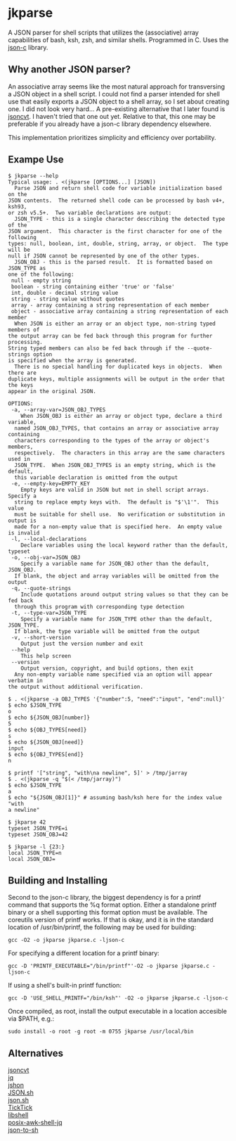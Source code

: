 jkparse
=======

A JSON parser for shell scripts that utilizes the (associative) array
capabilities of bash, ksh, zsh, and similar shells.  Programmed in C.
Uses the [json-c](https://github.com/json-c/json-c/wiki) library.

Why another JSON parser?
------------------------

An associative array seems like the most natural approach for
transversing a JSON object in a shell script.  I could not find a parser
intended for shell use that easily exports a JSON object to a shell
array, so I set about creating one.  I did not look very hard...  A
pre-existing alternative that I later found is [jsoncvt](https://github.com/krz8/jsoncvt).
I haven't tried that one out yet.  Relative to that, this one may be
preferable if you already have a json-c library dependency elsewhere.  
  
This implementation prioritizes simplicity and efficiency over
portability.  

Exampe Use
----------

	$ jkparse --help
	Typical usage: . <(jkparse [OPTIONS...] [JSON])
	  Parse JSON and return shell code for variable initialization based on the
	JSON contents.  The returned shell code can be processed by bash v4+, ksh93,
	or zsh v5.5+.  Two variable declarations are output:
	  JSON_TYPE - this is a single character describing the detected type of the
	JSON argument.  This character is the first character for one of the following
	types: null, boolean, int, double, string, array, or object.  The type will be
	null if JSON cannot be represented by one of the other types.
	  JSON_OBJ - this is the parsed result.  It is formatted based on JSON_TYPE as
	one of the following:
	 null - empty string
	 boolean - string containing either 'true' or 'false'
	 int, double - decimal string value
	 string - string value without quotes
	 array - array containing a string representation of each member
	 object - associative array containing a string representation of each member
	  When JSON is either an array or an object type, non-string typed members of
	the output array can be fed back through this program for further processing.
	String typed members can also be fed back through if the --quote-strings option
	is specified when the array is generated.
	  There is no special handling for duplicated keys in objects.  When there are
	duplicate keys, multiple assignments will be output in the order that the keys
	appear in the original JSON.

	OPTIONS:
	 -a, --array-var=JSON_OBJ_TYPES
	    When JSON_OBJ is either an array or object type, declare a third variable,
	  named JSON_OBJ_TYPES, that contains an array or associative array containing
	  characters corresponding to the types of the array or object's members,
	  respectively.  The characters in this array are the same characters used in
	  JSON_TYPE.  When JSON_OBJ_TYPES is an empty string, which is the default,
	  this variable declaration is omitted from the output
	 -e, --empty-key=EMPTY_KEY
	    Empty keys are valid in JSON but not in shell script arrays.  Specify a
	  string to replace empty keys with.  The default is "$'\1'".  This value
	  must be suitable for shell use.  No verification or substitution in output is
	  made for a non-empty value that is specified here.  An empty value is invalid
	 -l, --local-declarations
	    Declare variables using the local keyword rather than the default, typeset
	 -o, --obj-var=JSON_OBJ
	    Specify a variable name for JSON_OBJ other than the default, JSON_OBJ.
	  If blank, the object and array variables will be omitted from the output
	 -q, --quote-strings
	    Include quotations around output string values so that they can be fed back
	  through this program with corresponding type detection
	 -t, --type-var=JSON_TYPE
	    Specify a variable name for JSON_TYPE other than the default, JSON_TYPE.
	  If blank, the type variable will be omitted from the output
	 -v, --short-version
	    Output just the version number and exit
	 --help
	    This help screen
	 --version
	    Output version, copyright, and build options, then exit
	  Any non-empty variable name specified via an option will appear verbatim in
	the output without additional verification.

	$ . <(jkparse -a OBJ_TYPES '{"number":5, "need":"input", "end":null}'
	$ echo $JSON_TYPE
	o
	$ echo ${JSON_OBJ[number]}
	5
	$ echo ${OBJ_TYPES[need]}
	s
	$ echo ${JSON_OBJ[need]}
	input
	$ echo ${OBJ_TYPES[end]}
	n

	$ printf '["string", "with\na newline", 5]' > /tmp/jarray
	$ . <(jkparse -q "$(< /tmp/jarray)")
	$ echo $JSON_TYPE
	a
	$ echo "${JSON_OBJ[1]}" # assuming bash/ksh here for the index value
	"with
	a newline"
	
	$ jkparse 42
	typeset JSON_TYPE=i
	typeset JSON_OBJ=42
	
	$ jkparse -l {23:}
	local JSON_TYPE=n
	local JSON_OBJ=


Building and Installing
-----------------------
Second to the json-c library, the biggest dependency is for a printf
command that supports the %q format option.  Either a standalone printf
binary or a shell supporting this format option must be available.  The
coreutils version of printf works.  If that is okay, and it is in the
standard location of /usr/bin/printf, the following may be used for
building:  

	gcc -O2 -o jkparse jkparse.c -ljson-c
For specifying a different location for a printf binary:  

	gcc -D 'PRINTF_EXECUTABLE="/bin/printf"'-O2 -o jkparse jkparse.c -ljson-c
If using a shell's built-in printf function:  

	gcc -D 'USE_SHELL_PRINTF="/bin/ksh"' -O2 -o jkparse jkparse.c -ljson-c
Once compiled, as root, install the output executable in a location
accesible via $PATH, e.g.:  

	sudo install -o root -g root -m 0755 jkparse /usr/local/bin

Alternatives
------------

[jsoncvt](https://github.com/krz8/jsoncvt)  
[jq](https://stedolan.github.io/jq/)  
[jshon](http://kmkeen.com/jshon/)  
[JSON.sh](https://github.com/dominictarr/JSON.sh)  
[json.sh](https://github.com/rcrowley/json.sh)  
[TickTick](https://github.com/kristopolous/TickTick)  
[libshell](https://github.com/legionus/libshell)  
[posix-awk-shell-jq](https://github.com/vcheckzen/posix-awk-shell-jq)  
[json-to-sh](https://github.com/mlvzk/json-to-sh)
